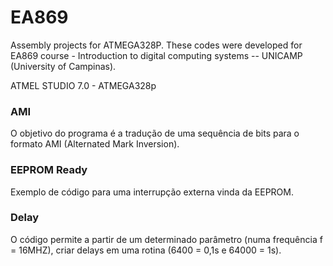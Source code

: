 # EA869
Assembly projects for ATMEGA328P. These codes were developed for EA869 course - Introduction to digital computing systems -- UNICAMP (University of Campinas).

ATMEL STUDIO 7.0 - ATMEGA328p

<h3>AMI</h3>
O objetivo do programa é a tradução de uma sequência de bits para o formato AMI (Alternated Mark Inversion).

<h3>EEPROM Ready</h3>

Exemplo de código para uma interrupção externa vinda da EEPROM.

<h3>Delay</h3>
O código permite a partir de um determinado parâmetro (numa frequência f = 16MHZ), criar delays em uma rotina (6400 = 0,1s e 64000 = 1s).
